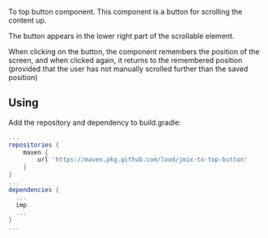 To top button component.
This component is a button for scrolling the content up.

The button appears in the lower right part of the scrollable element.

When clicking on the button, the component remembers the position of the screen, and when clicked again, it returns to the remembered position (provided that the user has not manually scrolled further than the saved position)

## Using

Add the repository and dependency to build.gradle:

```groovy
...
repositories {
    maven {
        url 'https://maven.pkg.github.com/lood/jmix-to-top-button'
    }
}
...
dependencies {
  ...
  imp  
  ...
}
...
```

